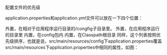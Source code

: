 配置文件的优先级

application.properties和application.yml文件可以放在一下四个位置：

外置，在相对于应用程序运行目录的/congfig子目录里。
外置，在应用程序运行的目录里
内置，在config包内
内置，在Classpath根目录
同样，这个列表按照优先级排序，也就是说，src/main/resources/config下application.properties覆盖src/main/resources下application.properties中相同的属性，如图：
